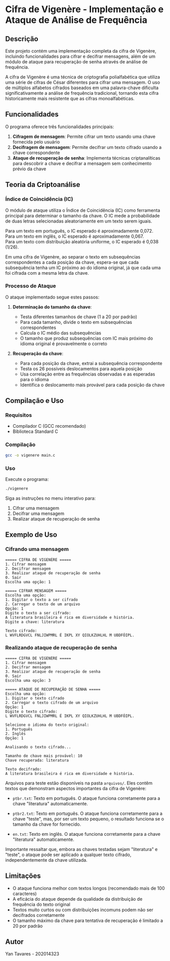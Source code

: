 # Cifra de Vigenère - Implementação e Ataque de Análise de Frequência

## Descrição

Este projeto contém uma implementação completa da cifra de Vigenère, incluindo funcionalidades para cifrar e decifrar mensagens, além de um módulo de ataque para recuperação de senha através de análise de frequência.

A cifra de Vigenère é uma técnica de criptografia polialfabética que utiliza uma série de cifras de César diferentes para cifrar uma mensagem. O uso de múltiplos alfabetos cifrados baseados em uma palavra-chave dificulta significativamente a análise de frequência tradicional, tornando esta cifra historicamente mais resistente que as cifras monoalfabéticas.

## Funcionalidades

O programa oferece três funcionalidades principais:

1. **Cifragem de mensagem**: Permite cifrar um texto usando uma chave fornecida pelo usuário
2. **Decifragem de mensagem**: Permite decifrar um texto cifrado usando a chave correspondente
3. **Ataque de recuperação de senha**: Implementa técnicas criptanalíticas para descobrir a chave e decifrar a mensagem sem conhecimento prévio da chave

## Teoria da Criptoanálise

### Índice de Coincidência (IC)

O módulo de ataque utiliza o Índice de Coincidência (IC) como ferramenta principal para determinar o tamanho da chave. O IC mede a probabilidade de duas letras selecionadas aleatoriamente em um texto serem iguais.

Para um texto em português, o IC esperado é aproximadamente 0,072.  
Para um texto em inglês, o IC esperado é aproximadamente 0,067.  
Para um texto com distribuição aleatória uniforme, o IC esperado é 0,038 (1/26).

Em uma cifra de Vigenère, ao separar o texto em subsequências correspondentes a cada posição da chave, espera-se que cada subsequência tenha um IC próximo ao do idioma original, já que cada uma foi cifrada com a mesma letra da chave.

### Processo de Ataque

O ataque implementado segue estes passos:

1. **Determinação do tamanho da chave**:

   - Testa diferentes tamanhos de chave (1 a 20 por padrão)
   - Para cada tamanho, divide o texto em subsequências correspondentes
   - Calcula o IC médio das subsequências
   - O tamanho que produz subsequências com IC mais próximo do idioma original é provavelmente o correto

2. **Recuperação da chave**:
   - Para cada posição da chave, extrai a subsequência correspondente
   - Testa os 26 possíveis deslocamentos para aquela posição
   - Usa correlação entre as frequências observadas e as esperadas para o idioma
   - Identifica o deslocamento mais provável para cada posição da chave

## Compilação e Uso

### Requisitos

- Compilador C (GCC recomendado)
- Biblioteca Standard C

### Compilação

```bash
gcc -o vigenere main.c
```

### Uso

Execute o programa:

```bash
./vigenere
```

Siga as instruções no menu interativo para:

1. Cifrar uma mensagem
2. Decifrar uma mensagem
3. Realizar ataque de recuperação de senha

## Exemplo de Uso

### Cifrando uma mensagem

```
===== CIFRA DE VIGENÈRE =====
1. Cifrar mensagem
2. Decifrar mensagem
3. Realizar ataque de recuperação de senha
0. Sair
Escolha uma opção: 1

===== CIFRAR MENSAGEM =====
Escolha uma opção:
1. Digitar o texto a ser cifrado
2. Carregar o texto de um arquivo
Opção: 1
Digite o texto a ser cifrado:
A literatura brasileira é rica em diversidade e história.
Digite a chave: literatura

Texto cifrado:
L WVFLRDGVCL FNLJIWPMRL É IKPL XY QIOLKZUHLHL M UBDFÓIPL.
```

### Realizando ataque de recuperação de senha

```
===== CIFRA DE VIGENÈRE =====
1. Cifrar mensagem
2. Decifrar mensagem
3. Realizar ataque de recuperação de senha
0. Sair
Escolha uma opção: 3

===== ATAQUE DE RECUPERAÇÃO DE SENHA =====
Escolha uma opção:
1. Digitar o texto cifrado
2. Carregar o texto cifrado de um arquivo
Opção: 1
Digite o texto cifrado:
L WVFLRDGVCL FNLJIWPMRL É IKPL XY QIOLKZUHLHL M UBDFÓIPL.

Selecione o idioma do texto original:
1. Português
2. Inglês
Opção: 1

Analisando o texto cifrado...

Tamanho de chave mais provável: 10
Chave recuperada: literatura

Texto decifrado:
A literatura brasileira é rica em diversidade e história.
```

Arquivos para teste estão disponíveis na pasta `arquivos/`. Eles contêm textos que demonstram aspectos importantes da cifra de Vigenère:

- `ptbr.txt`: Texto em português. O ataque funciona corretamente para a chave "literatura" automaticamente.

- `ptbr2.txt`: Texto em português. O ataque funciona corretamente para a chave "teste", mas, por ser um texto pequeno, o resultado funciona se o tamanho da chave for fornecido.

- `en.txt`: Texto em inglês. O ataque funciona corretamente para a chave "literatura" automaticamente.

Importante ressaltar que, embora as chaves testadas sejam "literatura" e "teste", o ataque pode ser aplicado a qualquer texto cifrado, independentemente da chave utilizada.

## Limitações

- O ataque funciona melhor com textos longos (recomendado mais de 100 caracteres)
- A eficácia do ataque depende da qualidade da distribuição de frequência do texto original
- Textos muito curtos ou com distribuições incomuns podem não ser decifrados corretamente
- O tamanho máximo da chave para tentativa de recuperação é limitado a 20 por padrão

## Autor

Yan Tavares - 202014323
